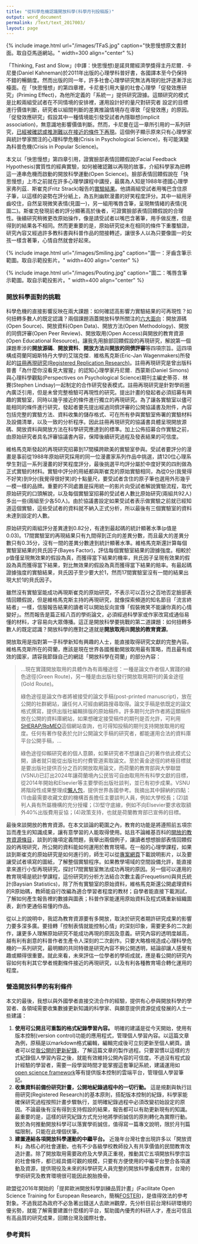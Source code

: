 ```yaml
---
title: "從科學危機認識開放科學(科學月刊投稿版)"
output: word_document
permalink: /Text/text_2017003/
layout: page
---
```


{% include image.html url="/images/TFaS.jpg" caption="快思慢想原文書封面。取自亞馬遜網站。" width=300 align="center" %}

「Thinking, Fast and Slow」(中譯：快思慢想)是諾貝爾經濟學獎得主丹尼爾．卡尼曼(Daniel Kahneman)於2011年出版的心理學科普好書，各國譯本至今仍保持不錯的暢銷度。然而出版的同一年，許多社會心理學研究無法再現的批評逐漸浮出檯面。在「快思慢想」的第四章裡，卡尼曼引用大量的社會心理學「促發效應研究」(Priming Effect)，為他所定義的「系統一」提供研究證據。這類研究的模式是比較兩組受試者在不同情境的安排裡，運用設計好的量尺對研究者 設定的目標進行價值判斷，研究者以組間判斷的差異推論情境存在導致「促發效應」的原因。「促發效應研究」假設其中一種情境能引發受試者內隱聯想(implicit association)，無意識地影響價值判斷。然而，卡尼曼在這一章所引用的一系列研究，[已經被確認或推測難以在接近的條件下再現][1]。這個例子顯示原來只有心理學家與統計學家關注的心理科學危機(Crisis in Psychological Science)，有可能演變為科普危機(Crisis in Popular Science)。  
  
本文以「快思慢想」第四章引用，證實臉部表情回饋假說(Facial Feedback Hypothesis)實質性的經典實驗，如何被確認難以再現的故事，介紹科學家為扭轉這一連串危機而啟動的開放科學運動(Open Science)。臉部表情回饋假說在「快思慢想」上市之前就在許多心理學課程中講授，最廣為人知是1988年德國心理學家弗列茲．斯崔克(Fritz Strack)報告的[實驗結果][2]。他請兩組受試者用嘴巴含住原子筆，以這樣的姿勢在評分紙上，為五則幽默漫畫的好笑程度評分。其中一組用牙齒咬住，自然呈現微笑表情(見圖一)，另一組用嘴唇含筆，呈現無情緒的表情(見圖二)。斯崔克發現前者的評分顯著高於後者，可證實臉部表情回饋假說的合理性。後續研究稍微更改原始操作，像是請受試者以嘴巴含著筆，用手做反應，但是得到的結果各不相同。然而更重要的是，原始研究從未在相同的條件下重覆驗證，研究內容又經過許多教科書與科普作品的間接轉述，讓很多人以為只要像圖一的女孩一樣含著筆，心情自然就會好起來。  
  
{% include image.html url="/images/Smiling.jpg" caption="圖一：牙齒含筆示範圖。取自示範投影片。" width=400 align="center" %}

{% include image.html url="/images/Pouting.jpg" caption="圖二：嘴唇含筆示範圖。取自示範投影片。" width=400 align="center" %}

### 開放科學面對的挑戰  
科學危機的直接影響反映在兩大課題：如何確認高影響力實驗結果的可再現性？如何扭轉多數人的既定認識？兩個課題涵蓋開放科學所關注的[六大面向][3]：開放源碼(Open Source)、開放資料(Open Data)、開放方法(Open Methodology)、開放的同儕評審(Open Peer Review)、開放取用(Open Access)與開放的教育資源(Open Educational Resource)。讓我先用臉部回饋假設的再現研究，解說第一個課題牽涉的**開放源碼**、**開放資料**、**開放方法**與**開放的同儕評審**等四項宗旨。這四項構成荷蘭阿姆斯特丹大學的艾瑞克傑．維格馬克斯(Eric-Jan Wagenmakers)所發起的[註冊再現研究(Registered Replication Research)][4]。註冊再現研究是曾出版科普書「為什麼你沒看見大猩猩」的認知心理學家丹尼爾．西蒙斯(Daniel Simons)與心理科學觀點(Perspectives on Psychological Science)期刊主編史蒂芬．林賽(Stephen Lindsay)一起制定的合作研究發表模式。註冊再現研究是針對學術圈內廣泛引用，但是未曾完整檢驗可再現性的研究。提出計畫的發起者必須招募有興趣的實驗室，同時以幾乎接近的條件進行獨立的再現研究。為了讓各實驗室以儘可能相同的條件進行研究，發起者要先提出經過同儕評審的公開協議書及附件，內容包括完整的實驗方法、資料收集的儲存格式、可在所有參與實驗室佈署的實驗材料及設備清單，以及一致的分析程序。因此註冊再現研究的協議書具體呈現開放源碼、開放資料與開放方法在科學研究應達到的標準。加上公佈招募合作實驗之前，由原始研究者具名評審協議書內容，保障後續研究過程及發表結果的可信度。

維格馬克斯發起的再現研究招募到17間橫跨歐美的實驗室參與。受試者要評分的漫畫是事前從1988年原始研究採用的同一位漫畫家系列作品中挑選，請120位心理系學生對這一系列漫畫的好笑程度評分，最後挑選平均評分屬於中度好笑的四則做為正式實驗的材料。實驗中評分的用紙都與斯崔克的原始實驗相同，為從0分(我覺得不好笑)到9分(我覺得很好笑)的十點量尺，要受試者含住的原子筆也選用外形幾乎一模一樣的品牌。重要的不同處置是採用統一的影片向受試者解說實驗流程，取代原始研究的口頭解說，以及每個實驗室招募的受試者人數比原始研究(兩組共92人)多出一些(兩組至少各50人)。由於協議書設定如果受試者表示做實驗之前就已經知道這個實驗，這些受試者的資料就不納入正式分析，所以最後有三個實驗室的資料未達到設定的人數。  

原始研究的兩組評分差異達到0.82分，有達到最起碼的統計顯著水準(p值是0.03)。17間實驗室的再現結果只有九間得到正向的差異分數，而且最大的差異分數只有0.35分，沒有一間的差異分數達到統計顯著水準。維格馬克斯還計算每個實驗室結果的貝氏因子(Bayes Factor)，評估每個實驗室結果的證據強度。相較於p值僅呈現無效果的假設為真，而獲得當下結果的機率，貝氏因子呈現有效果的假設為真而獲得當下結果，對比無效果的假設為真而獲得當下結果的賠率。有最起碼證據強度的實驗結果，貝氏因子至少要大於1，然而17間實驗室沒有一間的結果出現大於1的貝氏因子。  

雖然沒有實驗室能成功再現斯崔克的原始研究，不表示可以百分之百地否定臉部表情回饋假說，但是維格馬克斯主持的再現研究，就像探索頻道的知名節目「流言終結者」一樣，信服報告結果的讀者可以開始反向宣傳「假裝微笑不能讓你真的心情變好」。然而報告是篇正經八百的學術論文，必須經過科學家或作家改寫成通俗易懂的材料，才容易向大眾傳播。這正是開放科學要挑戰的第二道課題：如何扭轉多數人的既定認識？開放科學的應對之道就是**開放取用**與**開放的教育資源**。  

開放取用是指對第一手科學新知有興趣的人士，能直接取得研究文獻的完整內容。維格馬克斯所在的荷蘭，應該是現在世界各國推動開放取用最有策略，而且最有成效的國家，請容我節錄自己的網誌「開放科學在荷蘭」的部分內容： 
  
> ...現在實踐開放取用的具體作為有兩種途徑：一種是論文作者個人實踐的綠色途徑(Green Route)，另一種是由出版社發行開放取用期刊的黃金途徑(Gold Route)。  
>  
> 綠色途徑是論文作者將被接受的論文手稿(post-printed manuscript)，放在公開的社群網站，讓任何人可經由網路搜尋取得。論文手稿是依既定的論文格式撰寫，提供出版社編輯排版的原始稿件。許多期刊允許作者將這類稿件放在公開的資料庫網站，如果想確定接受稿件的期刊是否允許，可利用[SHERAP/RoMEO][5]這個網站查詢，也可得知投稿的期刊支持開放取用的程度。任何有著作發表於允計公開論文手稿的研究者，都能運用合法的資料庫平台公開手稿，...
> 
> 綠色途徑仰賴研究者的個人意願，如果研究者不想讓自己的著作依此模式公開，讀者就只能從出版社的付費管道索取論文。至於黃金途徑的終極目標就是要出版社提供百分之百的開放取用論文，而荷蘭的教育部與大學聯盟(VSNU)已訂出2024年讓荷蘭境內公民皆可自由取用所有科學文獻的目標，從2014年開始和Elsevier等主要學術出版社談判，並已有初步成果。VSNU將階段性成果整理成[懶人包][6]，提供世界各國參考。我摘出其中歸納的四點：(1)由最需要收藏文獻的機構首長擔任主要談判人員，例如大學校長；(2)談判人員有所屬機構的充分授權；(3)堅守底線，例如不向Elsevier要求收取額外40%出版費用妥協；(4)政策支持，也就是荷蘭教育部已宣佈的目標。 

最後來談開放的教育資源。在本文談論的範圍之內，教育的功能是將遵照前五項宗旨而產生的知識成果，讓有意學習的人能取得使用。姑且不論維基百科的[開放的教育資源條目][7]，談到的幾項定義問題，我舉出兩個例子，讓讀者想想臉部表情回饋假設的再現研究，所公開的資料能如何運用於教育現場。在一般的心理學課程，如果談到斯崔克的原始研究是如何進行的，師生可以從[專案網頁][8]下載說明影片，以及要讓受試者填寫的圖紙，了解整個實驗程序。如果教學場域的空間設備允許，能直接拿來進行小型再現研究，探討17間實驗室無法成功再現的原因。另一個可以運用的教育現場是統計學課程，這份研究的分析方法結合次數主義(Frequetism)與貝氏統計(Baysian Statistics)，除了所有實驗室的原始資料，維格馬克斯還公開處理資料的R原始碼，教師能自行改編為適合學習者程度的教材；自學者能直接下載測試，了解如何產生報告裡的數據與圖表；科普作家能運用原始資料及程式碼重新組織圖表，創作更通俗易懂的作品。

從以上的說明中，我認為教育資源要有多開放，取決於研究者期許研究成果的影響力要多深多廣。要扭轉「控制表情就能控制心情」的深刻印象，需要更多的二次創作，讓更多人理解原始研究不能成功再現的原因及意義。研究內容的透明度越高，越有利有創意的科普作者生產令人深刻的二次創作。只要大略檢視造成心理科學危機的一系列研究，最明顯的共同特徵是研究內容不夠公開透明，結論卻讓人感覺有趣或顯得很重要。就此來看，未來評估一位學者的學術成就，應是看公開的研究內容如何有利其它學者規劃條件接近的再現研究，以及有利各種教育場合轉化運用的程度。  

### 營造開放科學的有利條件
本文的最後，我想以與外國學者直接交流合作的經驗，提供有心參與開放科學的學習者、各領域需要收集數據更新知識的科學家、與願意提供資源促成發展的人士一些建議：  

1. **使用可公開且可重製的格式紀錄學習內容。** 明確的建議是從今天開始，使用有版本控制(version control)功能的應用程式，管理個人學習內容。以這篇文章為例，原稿是以markdown格式編輯，編輯完成後可立刻更新至個人網頁。讀者可以從[我公開的更新紀錄][11]，了解這篇文章的製作過程。只要習慣以這樣的方式紀錄個人學習內容之後，就能有效維持公開內容的可信度。不過沒有程式設計經驗的學習者，需要一段學習時間才能掌握這套筆記系統，建議運用如[open science framework][9]等有提供版本控制的雲端平台，管理個人學習筆記。   
2. **收集資料前備份研究計畫，公開地紀錄過程中的一切行動。** 這是規劃與執行註冊研究(Registered Research)的基本原則，搭配版本控制的紀錄，科學家能確保研究過程按照計畫步驟執行，並明確紀錄過程中必須改變初始設定的原因。不論最後有沒有得到支持假設的結果，報告都可以有助更新現有的知識。最重要的是，這樣的研究紀錄方式充分地將學術誠信的原則轉化為實際行動。致於為何推動開放科學可以落實學術誠信，值得寫一篇專文說明，限於月刊篇幅限制，只能在此埋個伏筆。    
3. **建置連結各項開放科學運動的中繼平台。**  近幾年台灣社會出現許多以「開放資料」為核心的社會運動，也有不少各級學校教師投入有共享價值的民間教育改造計畫。除了開放取用需要政府及大學真正重視，推動其它五項開放科學宗旨的社會條件，都已經具備可觀的規模，只要有方便使用的中繼平台整合各項運動及資源，提供現役及未來的科學研究人員完整的開放科學養成教育，台灣的學術研究及教育環境很可能因此脫胎換骨。  

歐盟從2016年開始的「提昇歐洲開放科學訓練品質計畫」(Facilitate Open Science Training for European Research，簡稱[FOSTER][10])，是值得效法的參考對象。不過我認為政府不必急著出錢送人去歐洲觀摩，先分析目前台灣科研環境的優劣勢，就能了解需要建置什麼樣的平台，幫助國內優秀的科研人才，產出可信且有高品質的研究成果，回饋台灣及國際社會。  

### 參考資料
[1]: <https://replicationindex.wordpress.com/2017/02/02/reconstruction-of-a-train-wreck-how-priming-research-went-of-the-rails/> "Reconstruction of a Train Wreck: How Priming Research Went off the Rails"
[2]: <http://psycnet.apa.org/journals/psp/54/5/768/> "Strack, F., Martin, L. L., & Stepper, S. (1988). Inhibiting and facilitating conditions of the human smile: a nonobtrusive test of the facial feedback hypothesis. Journal of Personality and Social Psychology, 54, 768–777. doi: 10.1037/0022-3514.54.5.768"
[3]: <https://en.wikipedia.org/wiki/Open_science> "Open science. (2017, January 11). In Wikipedia, The Free Encyclopedia. Retrieved 13:39, February 14, 2017, from https://en.wikipedia.org/w/index.php?title=Open_science&oldid=759414011"
[4]: <http://journals.sagepub.com/doi/full/10.1177/1745691616674458> "Wagenmakers, E.-J., Beek, T., Dijkhoff, L., Gronau, Q. F., Acosta, A., Adams, R. B., … Zwaan, R. A. (2016). Registered Replication Report Strack, Martin, & Stepper (1988). Perspectives on Psychological Science, 1745691616674458. doi: 10.1177/1745691616674458"
[5]: <http://www.sherpa.ac.uk/romeo/index.php> "http://www.sherpa.ac.uk/romeo/index.php"
[6]: <http://www.magazine-on-the-spot.nl/openaccess/eng/> "The Netherlands: paving the way for open access"
[7]: <https://en.wikipedia.org/wiki/Open_educational_resources> "Open educational resources. (2017, February 13). In Wikipedia, The Free Encyclopedia. Retrieved 13:47, February 14, 2017, from https://en.wikipedia.org/w/index.php?title=Open_educational_resources&oldid=765319552"
[8]: <https://osf.io/hgi2y/> "Simons, D. J., Dijkhoff, L. C., Beek, T. F., Wagenmakers, E.-J., & Gronau, Q. F. (2016, July 11). RRR - Strack et al (1988). Retrieved from osf.io/hgi2y"
[9]: <https://osf.io/> "https://osf.io/"
[10]: <https://www.fosteropenscience.eu/> "https://www.fosteropenscience.eu/"
[11]: <https://github.com/SCgeeker/SCgeeker.github.io/commits/master> "我的網頁更新紀錄"
